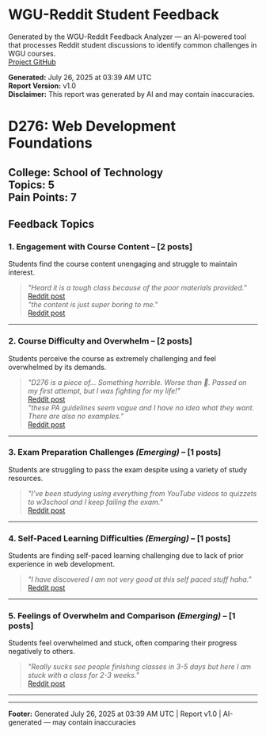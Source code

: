 # WGU-Reddit Student Feedback

Generated by the WGU-Reddit Feedback Analyzer — an AI-powered tool that processes Reddit student discussions to identify common challenges in WGU courses.  
[Project GitHub](https://wgudataninja.github.io/wgu-reddit-monitoring-pipeline/)

**Generated:** July 26, 2025 at 03:39 AM UTC  
**Report Version:** v1.0  
**Disclaimer:** This report was generated by AI and may contain inaccuracies.  
# D276: Web Development Foundations
**College:** School of Technology  
**Topics:** 5  
**Pain Points:** 7  
---
## Feedback Topics
### 1. Engagement with Course Content – [2 posts]
Students find the course content unengaging and struggle to maintain interest.  
> _"Heard it is a tough class because of the poor materials provided."_  
> [Reddit post](https://reddit.com/comments/18jfjem)  
> _"the content is just super boring to me."_  
> [Reddit post](https://reddit.com/comments/1i33axu)  
---
### 2. Course Difficulty and Overwhelm – [2 posts]
Students perceive the course as extremely challenging and feel overwhelmed by its demands.  
> _"D276 is a piece of... Something horrible. Worse than 💩. Passed on my first attempt, but I was fighting for my life!"_  
> [Reddit post](https://reddit.com/comments/1ermd6c)  
> _"these PA guidelines seem vague and I have no idea what they want. There are also no examples."_  
> [Reddit post](https://reddit.com/comments/1l4h3um)  
---
### 3. Exam Preparation Challenges _(Emerging)_ – [1 posts]
Students are struggling to pass the exam despite using a variety of study resources.  
> _"I’ve been studying using everything from YouTube videos to quizzets to w3school and I keep failing the exam."_  
> [Reddit post](https://reddit.com/comments/1h2xsap)  
---
### 4. Self-Paced Learning Difficulties _(Emerging)_ – [1 posts]
Students are finding self-paced learning challenging due to lack of prior experience in web development.  
> _"I have discovered I am not very good at this self paced stuff haha."_  
> [Reddit post](https://reddit.com/comments/1crzazt)  
---
### 5. Feelings of Overwhelm and Comparison _(Emerging)_ – [1 posts]
Students feel overwhelmed and stuck, often comparing their progress negatively to others.  
> _"Really sucks see people finishing classes in 3-5 days but here I am stuck with a class for 2-3 weeks."_  
> [Reddit post](https://reddit.com/comments/1ec4cmu)  
---
---
**Footer:** Generated July 26, 2025 at 03:39 AM UTC | Report v1.0 | AI-generated — may contain inaccuracies  